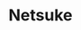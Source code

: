 ---
layout: art
title: Netsuke
description: Personal Illustration
alt: Illustration of Wolverine sipping tea
medium: Watercolor, Graphite, and Digital 
large-image: netsuke.jpeg
small-image: netsuke.jpeg
size: 342x500
---